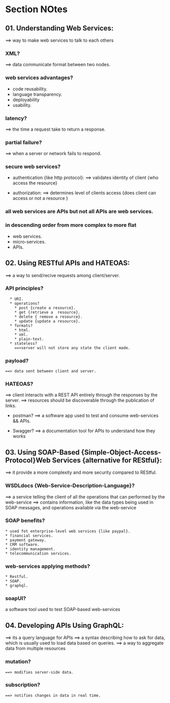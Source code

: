 # Section NOtes

## 01. Understanding Web Services:

==> way to make web services to talk to each others

### XML?

==> data communicate format between two nodes.

### web services advantages?

- code reusability.
- language transparency.
- deployability
- usability.

### latency?

==> the time a request take to return a response.

### partial failure?

==> when a server or network fails to respond.

### secure web services?

- authentication {like http protocol}:
  ==> validates identity of client {who access the resource}

* authorization:
  ==> determines level of clients access {does client can access or not a resource }

### all web services are APIs but not all APIs are web services.

### in descending order from more complex to more flat

- web services.
- micro-services.
- APIs.

## 02. Using RESTful APIs and HATEOAS:

==> a way to send/recive requests among client/server.

### API principles?

      * URI.
      * operations?
        * post {create a resource}.
        * get {retrieve a  resource}.
        * delete { remove a resource}.
        * update {update a resource}.
      * formats?
        * html.
        * xml.
        * plain-text.
      * stateless?
        ==>server will not store any state the client made.

### payload?

    ==> data sent between client and server.

### HATEOAS?

==> client interacts with a REST API entirely through the responses by the server.
==> resources should be discoverable through the publication of links.

- postman?
  ==> a software app used to test and consume web-services && APIs.

* Swagger?
  ==> a documentation tool for APIs to understand how they works

## 03. Using SOAP-Based {Simple-Object-Access-Protocol}Web Services {alternative for REStful}:
==> it provide a more complexity and more security compared to REStful.
### WSDLdocs {Web-Service-Description-Language}?

==> a service telling the client of all the operations that can performed by the web-service
==> contains information, like the data types being used in SOAP messages, and operations available via the web-service

### SOAP benefits?
    * used fot enterprise-level web services {like paypal}.
    * financial services.
    * payment gateway.
    * CRM software.
    * identity management.
    * telecommunication services.

### web-services applying methods?
    * Restful.
    * SOAP.
    * graphql.

### soapUI?
   a software tool used to test SOAP-based web-services

## 04. Developing APIs Using GraphQL:
  ==> its a query language for APIs
  ==> a syntax describing how to ask for data, which is usually used to load data based on queries.
  ==> a way to aggregate data from multiple resources

### mutation?
    ==> modifies server-side data.
### subscription?
    ==> notifies changes in data in real time.

